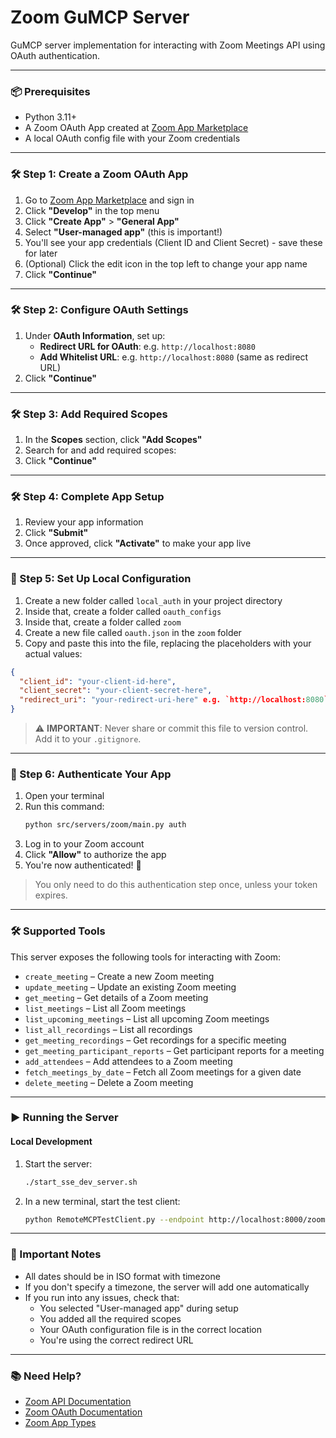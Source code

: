 # Zoom GuMCP Server

GuMCP server implementation for interacting with Zoom Meetings API using OAuth authentication.

---

### 📦 Prerequisites

- Python 3.11+
- A Zoom OAuth App created at [Zoom App Marketplace](https://marketplace.zoom.us/develop/create)
- A local OAuth config file with your Zoom credentials

---

### 🛠️ Step 1: Create a Zoom OAuth App

1. Go to [Zoom App Marketplace](https://marketplace.zoom.us/develop/create) and sign in
2. Click **"Develop"** in the top menu
3. Click **"Create App"** > **"General App"**
4. Select **"User-managed app"** (this is important!)
5. You'll see your app credentials (Client ID and Client Secret) - save these for later
6. (Optional) Click the edit icon in the top left to change your app name
7. Click **"Continue"**

---

### 🛠️ Step 2: Configure OAuth Settings

1. Under **OAuth Information**, set up:
   - **Redirect URL for OAuth**: e.g. `http://localhost:8080`
   - **Add Whitelist URL**: e.g. `http://localhost:8080` (same as redirect URL)
2. Click **"Continue"**

---

### 🛠️ Step 3: Add Required Scopes

1. In the **Scopes** section, click **"Add Scopes"**
2. Search for and add required scopes:
3. Click **"Continue"**

---

### 🛠️ Step 4: Complete App Setup

1. Review your app information
2. Click **"Submit"**
3. Once approved, click **"Activate"** to make your app live

---

### 🔐 Step 5: Set Up Local Configuration

1. Create a new folder called `local_auth` in your project directory
2. Inside that, create a folder called `oauth_configs`
3. Inside that, create a folder called `zoom`
4. Create a new file called `oauth.json` in the `zoom` folder
5. Copy and paste this into the file, replacing the placeholders with your actual values:

```json
{
  "client_id": "your-client-id-here",
  "client_secret": "your-client-secret-here",
  "redirect_uri": "your-redirect-uri-here" e.g. `http://localhost:8080`
}
```

> ⚠️ **IMPORTANT**: Never share or commit this file to version control. Add it to your `.gitignore`.

---

### 🔐 Step 6: Authenticate Your App

1. Open your terminal
2. Run this command:
   ```bash
   python src/servers/zoom/main.py auth
   ```
3. Log in to your Zoom account
4. Click **"Allow"** to authorize the app
5. You're now authenticated! 🎉

> You only need to do this authentication step once, unless your token expires.

---

### 🛠️ Supported Tools

This server exposes the following tools for interacting with Zoom:

- `create_meeting` – Create a new Zoom meeting
- `update_meeting` – Update an existing Zoom meeting
- `get_meeting` – Get details of a Zoom meeting
- `list_meetings` – List all Zoom meetings
- `list_upcoming_meetings` – List all upcoming Zoom meetings
- `list_all_recordings` – List all recordings
- `get_meeting_recordings` – Get recordings for a specific meeting
- `get_meeting_participant_reports` – Get participant reports for a meeting
- `add_attendees` – Add attendees to a Zoom meeting
- `fetch_meetings_by_date` – Fetch all Zoom meetings for a given date
- `delete_meeting` – Delete a Zoom meeting

---

### ▶️ Running the Server

#### Local Development

1. Start the server:
   ```bash
   ./start_sse_dev_server.sh
   ```

2. In a new terminal, start the test client:
   ```bash
   python RemoteMCPTestClient.py --endpoint http://localhost:8000/zoom/local
   ```

---

### 📎 Important Notes

- All dates should be in ISO format with timezone
- If you don't specify a timezone, the server will add one automatically
- If you run into any issues, check that:
  - You selected "User-managed app" during setup
  - You added all the required scopes
  - Your OAuth configuration file is in the correct location
  - You're using the correct redirect URL

---

### 📚 Need Help?

- [Zoom API Documentation](https://marketplace.zoom.us/docs/api-reference/zoom-api/)
- [Zoom OAuth Documentation](https://marketplace.zoom.us/docs/guides/auth/oauth/)
- [Zoom App Types](https://marketplace.zoom.us/docs/guides/build/app-types/)
